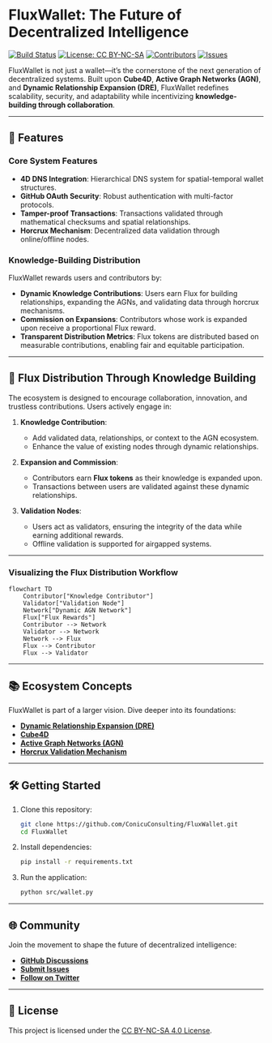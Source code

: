 # **FluxWallet: The Future of Decentralized Intelligence**

[![Build Status](https://img.shields.io/github/actions/workflow/status/ConicuConsulting/FluxWallet/ci.yml?branch=main)](https://github.com/ConicuConsulting/FluxWallet/actions)
[![License: CC BY-NC-SA](https://img.shields.io/badge/License-CC%20BY--NC--SA-blue.svg)](https://creativecommons.org/licenses/by-nc-sa/4.0/)
[![Contributors](https://img.shields.io/github/contributors/ConicuConsulting/FluxWallet)](https://github.com/ConicuConsulting/FluxWallet/graphs/contributors)
[![Issues](https://img.shields.io/github/issues/ConicuConsulting/FluxWallet)](https://github.com/ConicuConsulting/FluxWallet/issues)

FluxWallet is not just a wallet—it’s the cornerstone of the next generation of decentralized systems. Built upon **Cube4D**, **Active Graph Networks (AGN)**, and **Dynamic Relationship Expansion (DRE)**, FluxWallet redefines scalability, security, and adaptability while incentivizing **knowledge-building through collaboration**.

---

## **🚀 Features**

### **Core System Features**
- **4D DNS Integration**: Hierarchical DNS system for spatial-temporal wallet structures.
- **GitHub OAuth Security**: Robust authentication with multi-factor protocols.
- **Tamper-proof Transactions**: Transactions validated through mathematical checksums and spatial relationships.
- **Horcrux Mechanism**: Decentralized data validation through online/offline nodes.

### **Knowledge-Building Distribution**
FluxWallet rewards users and contributors by:
- **Dynamic Knowledge Contributions**: Users earn Flux for building relationships, expanding the AGNs, and validating data through horcrux mechanisms.
- **Commission on Expansions**: Contributors whose work is expanded upon receive a proportional Flux reward.
- **Transparent Distribution Metrics**: Flux tokens are distributed based on measurable contributions, enabling fair and equitable participation.

---

## **🌌 Flux Distribution Through Knowledge Building**

The ecosystem is designed to encourage collaboration, innovation, and trustless contributions. Users actively engage in:
1. **Knowledge Contribution**:
   - Add validated data, relationships, or context to the AGN ecosystem.
   - Enhance the value of existing nodes through dynamic relationships.

2. **Expansion and Commission**:
   - Contributors earn **Flux tokens** as their knowledge is expanded upon.
   - Transactions between users are validated against these dynamic relationships.

3. **Validation Nodes**:
   - Users act as validators, ensuring the integrity of the data while earning additional rewards.
   - Offline validation is supported for airgapped systems.

---

### **Visualizing the Flux Distribution Workflow**
```mermaid
flowchart TD
    Contributor["Knowledge Contributor"]
    Validator["Validation Node"]
    Network["Dynamic AGN Network"]
    Flux["Flux Rewards"]
    Contributor --> Network
    Validator --> Network
    Network --> Flux
    Flux --> Contributor
    Flux --> Validator
```

---

## **📚 Ecosystem Concepts**

FluxWallet is part of a larger vision. Dive deeper into its foundations:  
- **[Dynamic Relationship Expansion (DRE)](https://medium.com/cognitive-driven-ai-the-future-of-relational/dynamic-relationship-expansion-dre-framework-iteration-4-09443979f9ea)**  
- **[Cube4D](https://medium.com/@callummaystone/cube4d-redefining-4d-data-structures-7e2d1f3c8e4e)**  
- **[Active Graph Networks (AGN)](https://medium.com/@callummaystone/introducing-active-graph-networks-b4d5c8e76f1b)**  
- **[Horcrux Validation Mechanism](https://medium.com/@callummaystone/horcrux-validation-explained-8343e2d7b98f)**  

---

## **🛠️ Getting Started**

1. Clone this repository:
   ```bash
   git clone https://github.com/ConicuConsulting/FluxWallet.git
   cd FluxWallet
   ```
2. Install dependencies:
   ```bash
   pip install -r requirements.txt
   ```
3. Run the application:
   ```bash
   python src/wallet.py
   ```

---

## **🌐 Community**

Join the movement to shape the future of decentralized intelligence:
- **[GitHub Discussions](https://github.com/ConicuConsulting/FluxWallet/discussions)**
- **[Submit Issues](https://github.com/ConicuConsulting/FluxWallet/issues)**
- **[Follow on Twitter](https://twitter.com/ConicuConsulting)**

---

## **📜 License**

This project is licensed under the [CC BY-NC-SA 4.0 License](https://creativecommons.org/licenses/by-nc-sa/4.0/).
